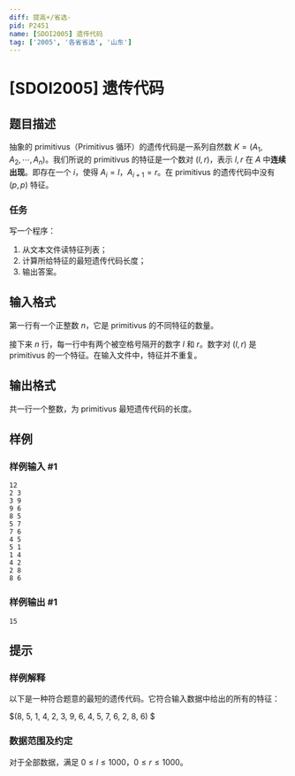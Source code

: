 ```yaml
---
diff: 提高+/省选-
pid: P2451
name: [SDOI2005] 遗传代码
tag: ['2005', '各省省选', '山东']
---
```

# [SDOI2005] 遗传代码
## 题目描述

抽象的 primitivus（Primitivus 循环）的遗传代码是一系列自然数 $K=(A_1,A_2,\cdots,A_n)$。我们所说的 primitivus 的特征是一个数对 $(l,r)$，表示 $l,r$ 在 $A$ 中**连续出现**。即存在一个 $i$，使得 $A_i=l$，$A_{i+1}=r$。在 primitivus 的遗传代码中没有 $(p,p)$ 特征。

### 任务

写一个程序：

1. 从文本文件读特征列表；
2. 计算所给特征的最短遗传代码长度；
3. 输出答案。

## 输入格式

第一行有一个正整数 $n$，它是 primitivus 的不同特征的数量。

接下来 $n$ 行，每一行中有两个被空格号隔开的数字 $l$ 和 $r$。数字对 $(l,r)$ 是 primitivus 的一个特征。在输入文件中，特征并不重复。

## 输出格式

共一行一个整数，为 primitivus 最短遗传代码的长度。

## 样例

### 样例输入 #1
```
12
2 3
3 9
9 6
8 5
5 7
7 6
4 5
5 1
1 4
4 2
2 8
8 6

```
### 样例输出 #1
```
15
```
## 提示

### 样例解释

以下是一种符合题意的最短的遗传代码。它符合输入数据中给出的所有的特征：

$(8, 5, 1, 4, 2, 3, 9, 6, 4, 5, 7, 6, 2, 8, 6) $

### 数据范围及约定

对于全部数据，满足 $0 \le l \le 1000$，$0 \le  r \le  1000$。
